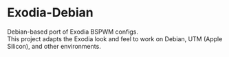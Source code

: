 # Exodia-Debian

Debian-based port of Exodia BSPWM configs.  
This project adapts the Exodia look and feel to work on Debian, UTM (Apple Silicon), and other environments.
